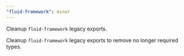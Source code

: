 ```yaml
---
"fluid-framework": minor
---
```


Cleanup `fluid-framework` legacy exports.

Cleanup `fluid-framework` legacy exports to remove no longer required types.

